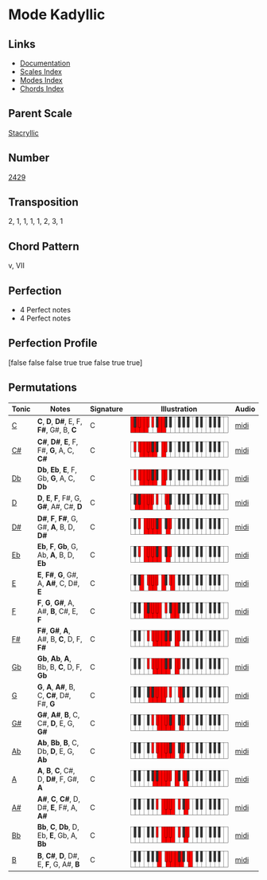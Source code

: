 # Mode Kadyllic

## Links

- [Documentation](README.md)
- [Scales Index](Scales.md)
- [Modes Index](Modes.md)
- [Chords Index](Chords.md)

## Parent Scale

[Stacryllic](ScaleStacryllic.md)

## Number

[2429](https://ianring.com/musictheory/scales/2429)

## Transposition

2, 1, 1, 1, 1, 2, 3, 1

## Chord Pattern

v, VII

## Perfection

- 4 Perfect notes
- 4 Perfect notes

## Perfection Profile

[false false false true true false true true]

## Permutations

| Tonic | Notes | Signature | Illustration | Audio |
|-------|-------|-----------|--------------|-------|
| [C](ModeCNaturalKadyllic.md) | **C**, **D**, **D#**, E, F, **F#**, G#, B, **C** | C | ![CNaturalKadyllic](ModeCNaturalKadyllic.png) | [midi](https://github.com/edipermadi/music/blob/main/docs/ModeCNaturalKadyllic.mid?raw=true) |
| [C#](ModeCSharpKadyllic.md) | **C#**, **D#**, **E**, F, F#, **G**, A, C, **C#** | C | ![CSharpKadyllic](ModeCSharpKadyllic.png) | [midi](https://github.com/edipermadi/music/blob/main/docs/ModeCSharpKadyllic.mid?raw=true) |
| [Db](ModeDFlatKadyllic.md) | **Db**, **Eb**, **E**, F, Gb, **G**, A, C, **Db** | C | ![DFlatKadyllic](ModeDFlatKadyllic.png) | [midi](https://github.com/edipermadi/music/blob/main/docs/ModeDFlatKadyllic.mid?raw=true) |
| [D](ModeDNaturalKadyllic.md) | **D**, **E**, **F**, F#, G, **G#**, A#, C#, **D** | C | ![DNaturalKadyllic](ModeDNaturalKadyllic.png) | [midi](https://github.com/edipermadi/music/blob/main/docs/ModeDNaturalKadyllic.mid?raw=true) |
| [D#](ModeDSharpKadyllic.md) | **D#**, **F**, **F#**, G, G#, **A**, B, D, **D#** | C | ![DSharpKadyllic](ModeDSharpKadyllic.png) | [midi](https://github.com/edipermadi/music/blob/main/docs/ModeDSharpKadyllic.mid?raw=true) |
| [Eb](ModeEFlatKadyllic.md) | **Eb**, **F**, **Gb**, G, Ab, **A**, B, D, **Eb** | C | ![EFlatKadyllic](ModeEFlatKadyllic.png) | [midi](https://github.com/edipermadi/music/blob/main/docs/ModeEFlatKadyllic.mid?raw=true) |
| [E](ModeENaturalKadyllic.md) | **E**, **F#**, **G**, G#, A, **A#**, C, D#, **E** | C | ![ENaturalKadyllic](ModeENaturalKadyllic.png) | [midi](https://github.com/edipermadi/music/blob/main/docs/ModeENaturalKadyllic.mid?raw=true) |
| [F](ModeFNaturalKadyllic.md) | **F**, **G**, **G#**, A, A#, **B**, C#, E, **F** | C | ![FNaturalKadyllic](ModeFNaturalKadyllic.png) | [midi](https://github.com/edipermadi/music/blob/main/docs/ModeFNaturalKadyllic.mid?raw=true) |
| [F#](ModeFSharpKadyllic.md) | **F#**, **G#**, **A**, A#, B, **C**, D, F, **F#** | C | ![FSharpKadyllic](ModeFSharpKadyllic.png) | [midi](https://github.com/edipermadi/music/blob/main/docs/ModeFSharpKadyllic.mid?raw=true) |
| [Gb](ModeGFlatKadyllic.md) | **Gb**, **Ab**, **A**, Bb, B, **C**, D, F, **Gb** | C | ![GFlatKadyllic](ModeGFlatKadyllic.png) | [midi](https://github.com/edipermadi/music/blob/main/docs/ModeGFlatKadyllic.mid?raw=true) |
| [G](ModeGNaturalKadyllic.md) | **G**, **A**, **A#**, B, C, **C#**, D#, F#, **G** | C | ![GNaturalKadyllic](ModeGNaturalKadyllic.png) | [midi](https://github.com/edipermadi/music/blob/main/docs/ModeGNaturalKadyllic.mid?raw=true) |
| [G#](ModeGSharpKadyllic.md) | **G#**, **A#**, **B**, C, C#, **D**, E, G, **G#** | C | ![GSharpKadyllic](ModeGSharpKadyllic.png) | [midi](https://github.com/edipermadi/music/blob/main/docs/ModeGSharpKadyllic.mid?raw=true) |
| [Ab](ModeAFlatKadyllic.md) | **Ab**, **Bb**, **B**, C, Db, **D**, E, G, **Ab** | C | ![AFlatKadyllic](ModeAFlatKadyllic.png) | [midi](https://github.com/edipermadi/music/blob/main/docs/ModeAFlatKadyllic.mid?raw=true) |
| [A](ModeANaturalKadyllic.md) | **A**, **B**, **C**, C#, D, **D#**, F, G#, **A** | C | ![ANaturalKadyllic](ModeANaturalKadyllic.png) | [midi](https://github.com/edipermadi/music/blob/main/docs/ModeANaturalKadyllic.mid?raw=true) |
| [A#](ModeASharpKadyllic.md) | **A#**, **C**, **C#**, D, D#, **E**, F#, A, **A#** | C | ![ASharpKadyllic](ModeASharpKadyllic.png) | [midi](https://github.com/edipermadi/music/blob/main/docs/ModeASharpKadyllic.mid?raw=true) |
| [Bb](ModeBFlatKadyllic.md) | **Bb**, **C**, **Db**, D, Eb, **E**, Gb, A, **Bb** | C | ![BFlatKadyllic](ModeBFlatKadyllic.png) | [midi](https://github.com/edipermadi/music/blob/main/docs/ModeBFlatKadyllic.mid?raw=true) |
| [B](ModeBNaturalKadyllic.md) | **B**, **C#**, **D**, D#, E, **F**, G, A#, **B** | C | ![BNaturalKadyllic](ModeBNaturalKadyllic.png) | [midi](https://github.com/edipermadi/music/blob/main/docs/ModeBNaturalKadyllic.mid?raw=true) |
